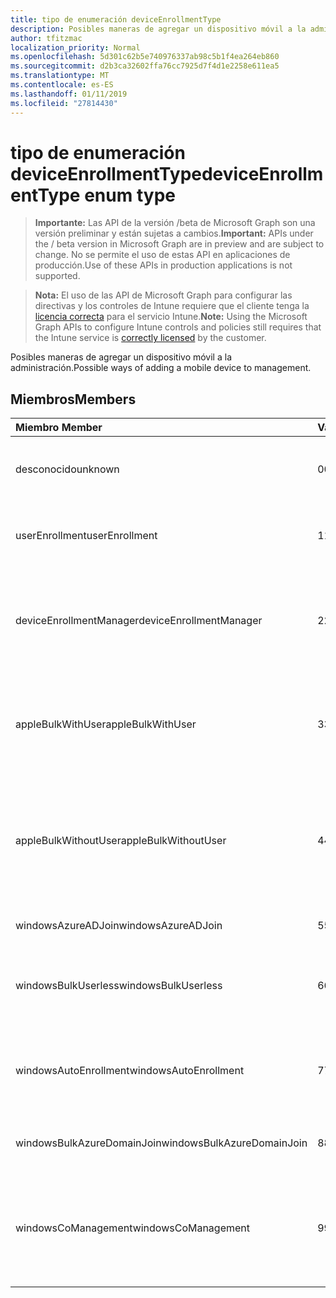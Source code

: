 ```yaml
---
title: tipo de enumeración deviceEnrollmentType
description: Posibles maneras de agregar un dispositivo móvil a la administración.
author: tfitzmac
localization_priority: Normal
ms.openlocfilehash: 5d301c62b5e740976337ab98c5b1f4ea264eb860
ms.sourcegitcommit: d2b3ca32602ffa76cc7925d7f4d1e2258e611ea5
ms.translationtype: MT
ms.contentlocale: es-ES
ms.lasthandoff: 01/11/2019
ms.locfileid: "27814430"
---
```

# <a name="deviceenrollmenttype-enum-type"></a><span data-ttu-id="4d447-103">tipo de enumeración deviceEnrollmentType</span><span class="sxs-lookup"><span data-stu-id="4d447-103">deviceEnrollmentType enum type</span></span>

> <span data-ttu-id="4d447-104">**Importante:** Las API de la versión /beta de Microsoft Graph son una versión preliminar y están sujetas a cambios.</span><span class="sxs-lookup"><span data-stu-id="4d447-104">**Important:** APIs under the / beta version in Microsoft Graph are in preview and are subject to change.</span></span> <span data-ttu-id="4d447-105">No se permite el uso de estas API en aplicaciones de producción.</span><span class="sxs-lookup"><span data-stu-id="4d447-105">Use of these APIs in production applications is not supported.</span></span>

> <span data-ttu-id="4d447-106">**Nota:** El uso de las API de Microsoft Graph para configurar las directivas y los controles de Intune requiere que el cliente tenga la [licencia correcta](https://go.microsoft.com/fwlink/?linkid=839381) para el servicio Intune.</span><span class="sxs-lookup"><span data-stu-id="4d447-106">**Note:** Using the Microsoft Graph APIs to configure Intune controls and policies still requires that the Intune service is [correctly licensed](https://go.microsoft.com/fwlink/?linkid=839381) by the customer.</span></span>

<span data-ttu-id="4d447-107">Posibles maneras de agregar un dispositivo móvil a la administración.</span><span class="sxs-lookup"><span data-stu-id="4d447-107">Possible ways of adding a mobile device to management.</span></span>
## <a name="members"></a><span data-ttu-id="4d447-108">Miembros</span><span class="sxs-lookup"><span data-stu-id="4d447-108">Members</span></span>
|<span data-ttu-id="4d447-109">Miembro	</span><span class="sxs-lookup"><span data-stu-id="4d447-109">Member</span></span>|<span data-ttu-id="4d447-110">Valor</span><span class="sxs-lookup"><span data-stu-id="4d447-110">Value</span></span>|<span data-ttu-id="4d447-111">Description</span><span class="sxs-lookup"><span data-stu-id="4d447-111">Description</span></span>|
|:---|:---|:---|
|<span data-ttu-id="4d447-112">desconocido</span><span class="sxs-lookup"><span data-stu-id="4d447-112">unknown</span></span>|<span data-ttu-id="4d447-113">0</span><span class="sxs-lookup"><span data-stu-id="4d447-113">0</span></span>|<span data-ttu-id="4d447-114">No se recopiló el valor predeterminado, el tipo de inscripción.</span><span class="sxs-lookup"><span data-stu-id="4d447-114">Default value, enrollment type was not collected.</span></span>|
|<span data-ttu-id="4d447-115">userEnrollment</span><span class="sxs-lookup"><span data-stu-id="4d447-115">userEnrollment</span></span>|<span data-ttu-id="4d447-116">1</span><span class="sxs-lookup"><span data-stu-id="4d447-116">1</span></span>|<span data-ttu-id="4d447-117">Inscripción impulsada de usuario a través del canal BYOD.</span><span class="sxs-lookup"><span data-stu-id="4d447-117">User driven enrollment through BYOD channel.</span></span>|
|<span data-ttu-id="4d447-118">deviceEnrollmentManager</span><span class="sxs-lookup"><span data-stu-id="4d447-118">deviceEnrollmentManager</span></span>|<span data-ttu-id="4d447-119">2</span><span class="sxs-lookup"><span data-stu-id="4d447-119">2</span></span>|<span data-ttu-id="4d447-120">Inscripción de usuario con una cuenta de administrador de inscripción de dispositivo.</span><span class="sxs-lookup"><span data-stu-id="4d447-120">User enrollment with a device enrollment manager account.</span></span>|
|<span data-ttu-id="4d447-121">appleBulkWithUser</span><span class="sxs-lookup"><span data-stu-id="4d447-121">appleBulkWithUser</span></span>|<span data-ttu-id="4d447-122">3</span><span class="sxs-lookup"><span data-stu-id="4d447-122">3</span></span>|<span data-ttu-id="4d447-123">Inscripción masiva de Apple con desafío de usuario.</span><span class="sxs-lookup"><span data-stu-id="4d447-123">Apple bulk enrollment with user challenge.</span></span> <span data-ttu-id="4d447-124">(DEP, Configurador de Apple)</span><span class="sxs-lookup"><span data-stu-id="4d447-124">(DEP, Apple Configurator)</span></span>|
|<span data-ttu-id="4d447-125">appleBulkWithoutUser</span><span class="sxs-lookup"><span data-stu-id="4d447-125">appleBulkWithoutUser</span></span>|<span data-ttu-id="4d447-126">4</span><span class="sxs-lookup"><span data-stu-id="4d447-126">4</span></span>|<span data-ttu-id="4d447-127">Inscripción masiva de Apple sin desafío de usuario.</span><span class="sxs-lookup"><span data-stu-id="4d447-127">Apple bulk enrollment without user challenge.</span></span> <span data-ttu-id="4d447-128">(Configuración DEP, Configurador de Apple, móvil)</span><span class="sxs-lookup"><span data-stu-id="4d447-128">(DEP, Apple Configurator, Mobile Config)</span></span>|
|<span data-ttu-id="4d447-129">windowsAzureADJoin</span><span class="sxs-lookup"><span data-stu-id="4d447-129">windowsAzureADJoin</span></span>|<span data-ttu-id="4d447-130">5</span><span class="sxs-lookup"><span data-stu-id="4d447-130">5</span></span>|<span data-ttu-id="4d447-131">Unirse Windows Azure AD de 10.</span><span class="sxs-lookup"><span data-stu-id="4d447-131">Windows 10 Azure AD Join.</span></span>|
|<span data-ttu-id="4d447-132">windowsBulkUserless</span><span class="sxs-lookup"><span data-stu-id="4d447-132">windowsBulkUserless</span></span>|<span data-ttu-id="4d447-133">6</span><span class="sxs-lookup"><span data-stu-id="4d447-133">6</span></span>|<span data-ttu-id="4d447-134">Inscripción de Windows 10 masiva a través de ICD con certificado.</span><span class="sxs-lookup"><span data-stu-id="4d447-134">Windows 10 Bulk enrollment through ICD with certificate.</span></span>|
|<span data-ttu-id="4d447-135">windowsAutoEnrollment</span><span class="sxs-lookup"><span data-stu-id="4d447-135">windowsAutoEnrollment</span></span>|<span data-ttu-id="4d447-136">7</span><span class="sxs-lookup"><span data-stu-id="4d447-136">7</span></span>|<span data-ttu-id="4d447-137">10 de Windows la inscripción automática.</span><span class="sxs-lookup"><span data-stu-id="4d447-137">Windows 10 automatic enrollment.</span></span> <span data-ttu-id="4d447-138">(Agregar la cuenta de trabajo)</span><span class="sxs-lookup"><span data-stu-id="4d447-138">(Add work account)</span></span>|
|<span data-ttu-id="4d447-139">windowsBulkAzureDomainJoin</span><span class="sxs-lookup"><span data-stu-id="4d447-139">windowsBulkAzureDomainJoin</span></span>|<span data-ttu-id="4d447-140">8</span><span class="sxs-lookup"><span data-stu-id="4d447-140">8</span></span>|<span data-ttu-id="4d447-141">Windows 10 masivo participar en Azure AD.</span><span class="sxs-lookup"><span data-stu-id="4d447-141">Windows 10 bulk Azure AD Join.</span></span>|
|<span data-ttu-id="4d447-142">windowsCoManagement</span><span class="sxs-lookup"><span data-stu-id="4d447-142">windowsCoManagement</span></span>|<span data-ttu-id="4d447-143">9</span><span class="sxs-lookup"><span data-stu-id="4d447-143">9</span></span>|<span data-ttu-id="4d447-144">10 CO-administración de Windows desencadenadas por piloto automático o directiva de grupo.</span><span class="sxs-lookup"><span data-stu-id="4d447-144">Windows 10 Co-Management triggered by AutoPilot or Group Policy.</span></span>|





